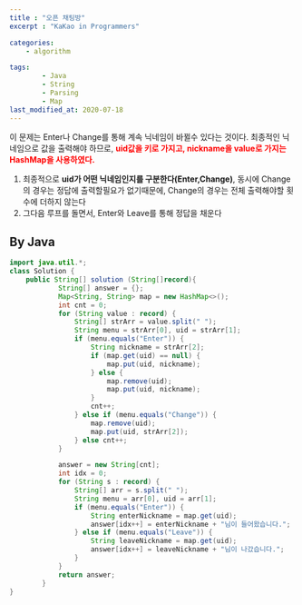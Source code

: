 ```yaml
---
title : "오픈 채팅방"
excerpt : "KaKao in Programmers"

categories:
    - algorithm

tags:
        - Java
        - String
        - Parsing
        - Map
last_modified_at: 2020-07-18
---
```

이 문제는 Enter나 Change를 통해 계속 닉네임이 바뀔수 있다는 것이다. 최종적인 닉네임으로 값을 출력해야 하므로, <span style="color:red">**uid값을 키로 가지고, nickname을 value로 가지는 HashMap을 사용하였다.**</span> 
1. 최종적으로 **uid가 어떤 닉네임인지를 구분한다(Enter,Change)**, 동시에 Change의 경우는 정답에 출력할필요가 없기때문에, Change의 경우는 전체 출력해야할 횟수에 더하지 않는다
2. 그다음 루프를 돌면서, Enter와 Leave를 통해 정답을 채운다


## By Java
```java
import java.util.*;
class Solution {
    public String[] solution (String[]record){
            String[] answer = {};
            Map<String, String> map = new HashMap<>();
            int cnt = 0;
            for (String value : record) {
                String[] strArr = value.split(" ");
                String menu = strArr[0], uid = strArr[1];
                if (menu.equals("Enter")) {
                    String nickname = strArr[2];
                    if (map.get(uid) == null) {
                        map.put(uid, nickname);
                    } else {
                        map.remove(uid);
                        map.put(uid, nickname);
                    }
                    cnt++;
                } else if (menu.equals("Change")) {
                    map.remove(uid);
                    map.put(uid, strArr[2]);
                } else cnt++;
            }

            answer = new String[cnt];
            int idx = 0;
            for (String s : record) {
                String[] arr = s.split(" ");
                String menu = arr[0], uid = arr[1];
                if (menu.equals("Enter")) {
                    String enterNickname = map.get(uid);
                    answer[idx++] = enterNickname + "님이 들어왔습니다.";
                } else if (menu.equals("Leave")) {
                    String leaveNickname = map.get(uid);
                    answer[idx++] = leaveNickname + "님이 나갔습니다.";
                }
            }
            return answer;
        }
}
```